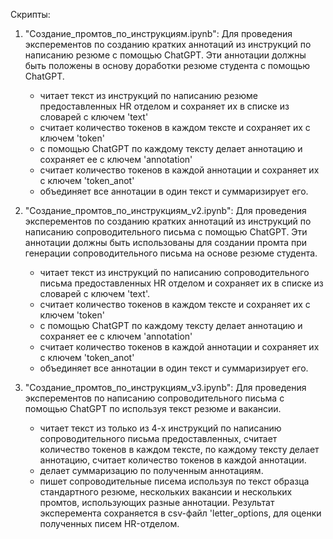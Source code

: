 Скрипты:

1. "Создание_промтов_по_инструкциям.ipynb":
    Для проведения эксперементов по созданию кратких аннотаций из инструкций по написанию резюме с помощью ChatGPT. Эти аннотации должны быть положены в основу доработки резюме студента с помощью ChatGPT.
    - читает текст из инструкций по написанию резюме предоставленных HR отделом и сохраняет их в списке из словарей с ключем 'text'
    - считает количество токенов в каждом тексте и сохраняет их с ключем 'token'
    - с помощью ChatGPT по каждому тексту делает аннотацию и сохраняет ее с ключем 'annotation'
    - считает количество токенов в каждой аннотации и сохраняет их с ключем 'token_anot'
    - объединяет все аннотации в один текст и суммаризирует его. 

2. "Создание_промтов_по_инструкциям_v2.ipynb":
    Для проведения эксперементов по созданию кратких аннотаций из инструкций по написанию сопроводительного письма с помощью ChatGPT. Эти аннотации должны быть использованы для создании промта при генерации сопроводительного письма на основе резюме студента.
    - читает текст из инструкций по написанию сопроводительного письма предоставленных HR отделом и сохраняет их в списке из словарей с ключем 'text'.
    - считает количество токенов в каждом тексте и сохраняет их с ключем 'token'
    - с помощью ChatGPT по каждому тексту делает аннотацию и сохраняет ее с ключем 'annotation'
    - считает количество токенов в каждой аннотации и сохраняет их с ключем 'token_anot'
    - объединяет все аннотации в один текст и суммаризирует его. 

3. "Создание_промтов_по_инструкциям_v3.ipynb":
    Для проведения эксперементов по написанию сопроводительного письма с помощью ChatGPT по используя текст резюме и вакансии.
    - читает текст из только из 4-х инструкций по написанию сопроводительного письма предоставленных, считает количество токенов в каждом тексте, по каждому тексту делает аннотацию, считает количество токенов в каждой аннотации.
    - делает суммаризацию по полученным аннотациям.
    - пишет сопроводительные писема используя по текст образца стандартного резюме, нескольких вакансии и нескольких промтов, использующих разные аннотации. Результат эксперемента сохраняется в csv-файл 'letter_options, для оценки полученных писем HR-отделом.
